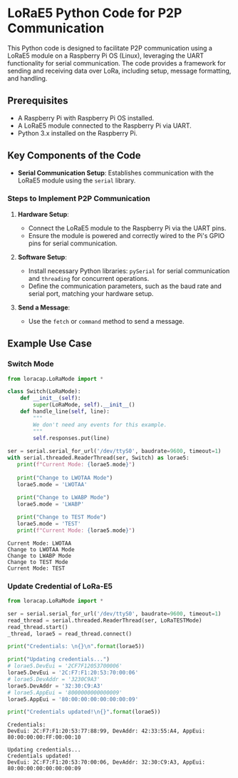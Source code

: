 # LoRaE5 Python Code for P2P Communication

This Python code is designed to facilitate P2P communication using a LoRaE5 module on a Raspberry Pi OS (Linux), leveraging the UART functionality for serial communication. The code provides a framework for sending and receiving data over LoRa, including setup, message formatting, and handling.

## Prerequisites

- A Raspberry Pi with Raspberry Pi OS installed.
- A LoRaE5 module connected to the Raspberry Pi via UART.
- Python 3.x installed on the Raspberry Pi.

## Key Components of the Code

- **Serial Communication Setup**: Establishes communication with the LoRaE5 module using the `serial` library.
<!-- - **LoRaE5 Macro Definitions**: Includes specific settings such as baud rate and timeout values for the LoRaE5 module, defined in `marcos.py`.
- **Regular Expressions for Data Parsing**: Uses the `re` library to parse and extract hexadecimal values from received messages. -->

### Steps to Implement P2P Communication

1. **Hardware Setup**:
   - Connect the LoRaE5 module to the Raspberry Pi via the UART pins.
   - Ensure the module is powered and correctly wired to the Pi's GPIO pins for serial communication.

2. **Software Setup**:
   - Install necessary Python libraries: `pySerial` for serial communication and `threading` for concurrent operations.
   - Define the communication parameters, such as the baud rate and serial port, matching your hardware setup.

3. **Send a Message**:
   - Use the `fetch` or `command` method to send a message.

## Example Use Case

### Switch Mode
```Python
from loracap.LoRaMode import *

class Switch(LoRaMode):
    def __init__(self):
        super(LoRaMode, self).__init__()
    def handle_line(self, line):
        """
        We don't need any events for this example.
        """
        self.responses.put(line)
 
ser = serial.serial_for_url('/dev/ttyS0', baudrate=9600, timeout=1)
with serial.threaded.ReaderThread(ser, Switch) as lorae5:
   print(f"Current Mode: {lorae5.mode}")
   
   print("Change to LWOTAA Mode")
   lorae5.mode = 'LWOTAA'
   
   print("Change to LWABP Mode")
   lorae5.mode = 'LWABP'

   print("Change to TEST Mode")
   lorae5.mode = 'TEST'
   print(f"Current Mode: {lorae5.mode}")
```
```shell
Current Mode: LWOTAA
Change to LWOTAA Mode
Change to LWABP Mode
Change to TEST Mode
Current Mode: TEST
```
### Update Credential of LoRa-E5
```Python
from loracap.LoRaMode import *

ser = serial.serial_for_url('/dev/ttyS0', baudrate=9600, timeout=1)
read_thread = serial.threaded.ReaderThread(ser, LoRaTESTMode)
read_thread.start()
_thread, lorae5 = read_thread.connect()

print("Credentials: \n{}\n".format(lorae5)) 

print("Updating credentials...")
# lorae5.DevEui = '2CF7F12053700006'
lorae5.DevEui = '2C:F7:F1:20:53:70:00:06'
# lorae5.DevAddr = '3230C9A3'
lorae5.DevAddr = '32:30:C9:A3'
# lorae5.AppEui = '8000000000000009'
lorae5.AppEui = '80:00:00:00:00:00:00:09'

print("Credentials updated!\n{}".format(lorae5))
```
```shell
Credentials: 
DevEui: 2C:F7:F1:20:53:77:88:99, DevAddr: 42:33:55:A4, AppEui: 80:00:00:00:FF:00:00:10

Updating credentials...
Credentials updated!
DevEui: 2C:F7:F1:20:53:70:00:06, DevAddr: 32:30:C9:A3, AppEui: 80:00:00:00:00:00:00:09
```